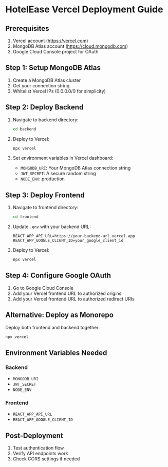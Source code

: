 # HotelEase Vercel Deployment Guide

## Prerequisites
1. Vercel account (https://vercel.com)
2. MongoDB Atlas account (https://cloud.mongodb.com)
3. Google Cloud Console project for OAuth

## Step 1: Setup MongoDB Atlas
1. Create a MongoDB Atlas cluster
2. Get your connection string
3. Whitelist Vercel IPs (0.0.0.0/0 for simplicity)

## Step 2: Deploy Backend
1. Navigate to backend directory:
   ```bash
   cd backend
   ```

2. Deploy to Vercel:
   ```bash
   npx vercel
   ```

3. Set environment variables in Vercel dashboard:
   - `MONGODB_URI`: Your MongoDB Atlas connection string
   - `JWT_SECRET`: A secure random string
   - `NODE_ENV`: production

## Step 3: Deploy Frontend
1. Navigate to frontend directory:
   ```bash
   cd frontend
   ```

2. Update `.env` with your backend URL:
   ```
   REACT_APP_API_URL=https://your-backend-url.vercel.app
   REACT_APP_GOOGLE_CLIENT_ID=your_google_client_id
   ```

3. Deploy to Vercel:
   ```bash
   npx vercel
   ```

## Step 4: Configure Google OAuth
1. Go to Google Cloud Console
2. Add your Vercel frontend URL to authorized origins
3. Add your Vercel frontend URL to authorized redirect URIs

## Alternative: Deploy as Monorepo
Deploy both frontend and backend together:
```bash
npx vercel
```

## Environment Variables Needed

### Backend
- `MONGODB_URI`
- `JWT_SECRET`
- `NODE_ENV`

### Frontend
- `REACT_APP_API_URL`
- `REACT_APP_GOOGLE_CLIENT_ID`

## Post-Deployment
1. Test authentication flow
2. Verify API endpoints work
3. Check CORS settings if needed